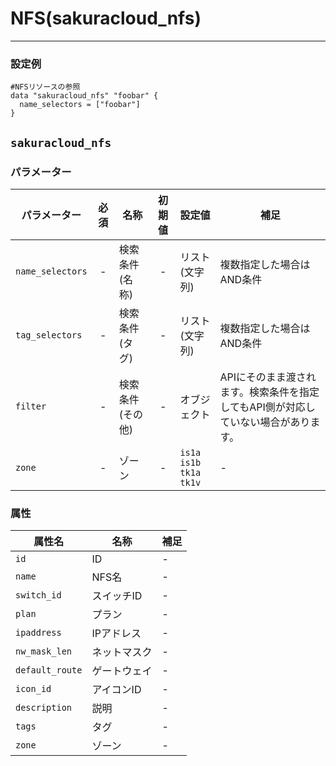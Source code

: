 # NFS(sakuracloud_nfs)

---

### 設定例

```hcl
#NFSリソースの参照
data "sakuracloud_nfs" "foobar" {
  name_selectors = ["foobar"]
}
```

## `sakuracloud_nfs`

### パラメーター

|パラメーター       |必須  |名称           |初期値     |設定値                         |補足                                          |
|-----------------|:---:|----------------|:--------:|-------------------------------|----------------------------------------------|
| `name_selectors`  | -   | 検索条件(名称)      | -        | リスト(文字列)           | 複数指定した場合はAND条件  |
| `tag_selectors`   | -   | 検索条件(タグ)      | -        | リスト(文字列)           | 複数指定した場合はAND条件  |
| `filter`          | -   | 検索条件(その他)    | -        | オブジェクト             | APIにそのまま渡されます。検索条件を指定してもAPI側が対応していない場合があります。 |
| `zone`            | -   | ゾーン | - | `is1a`<br />`is1b`<br />`tk1a`<br />`tk1v` | - |

### 属性

|属性名          | 名称             | 補足                  |
|---------------|------------------|----------------------|
| `id`            | ID | -                    |
| `name`          | NFS名 | - |
| `switch_id`     | スイッチID | - |
| `plan`          | プラン     | - |
| `ipaddress`     | IPアドレス | - |
| `nw_mask_len`   | ネットマスク | - |
| `default_route` | ゲートウェイ | - |
| `icon_id`       | アイコンID  | - |
| `description`   | 説明      | - |
| `tags`          | タグ      | - |
| `zone`          | ゾーン    | - |

